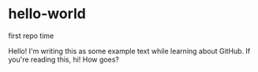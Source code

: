 # hello-world
first repo time

Hello! I'm writing this as some example text while learning about GitHub. 
If you're reading this, hi! How goes?
